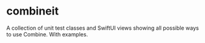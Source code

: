 # combineit
A collection of unit test classes and SwiftUI views showing all possible ways to use Combine. With examples.
